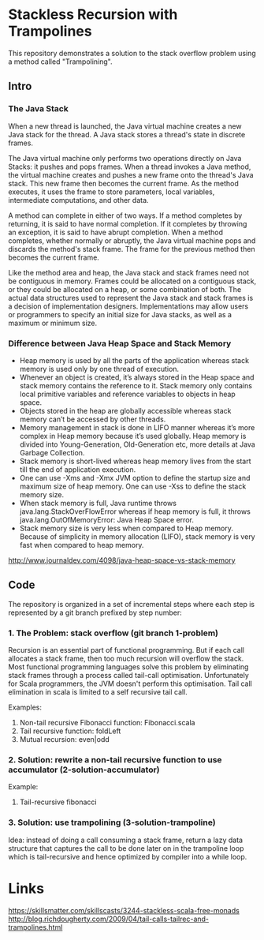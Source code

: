 # Stackless Recursion with Trampolines

This repository demonstrates a solution to the stack overflow problem using a method called "Trampolining".

## Intro

### The Java Stack

When a new thread is launched, the Java virtual machine creates a new Java stack for the thread. A Java stack stores a thread's state in discrete frames. 

The Java virtual machine only performs two operations directly on Java Stacks: it pushes and pops frames. When a thread invokes a Java method, the virtual machine creates and pushes a new frame onto the thread's Java stack. This new frame then becomes the current frame. As the method executes, it uses the frame to store parameters, local variables, intermediate computations, and other data.

A method can complete in either of two ways. If a method completes by returning, it is said to have normal completion. If it completes by throwing an exception, it is said to have abrupt completion. When a method completes, whether normally or abruptly, the Java virtual machine pops and discards the method's stack frame. The frame for the previous method then becomes the current frame.

Like the method area and heap, the Java stack and stack frames need not be contiguous in memory. Frames could be allocated on a contiguous stack, or they could be allocated on a heap, or some combination of both. The actual data structures used to represent the Java stack and stack frames is a decision of implementation designers. Implementations may allow users or programmers to specify an initial size for Java stacks, as well as a maximum or minimum size. 

### Difference between Java Heap Space and Stack Memory

* Heap memory is used by all the parts of the application whereas stack memory is used only by one thread of execution.
* Whenever an object is created, it’s always stored in the Heap space and stack memory contains the reference to it. Stack memory only contains local primitive variables and reference variables to objects in heap space.
* Objects stored in the heap are globally accessible whereas stack memory can’t be accessed by other threads.
* Memory management in stack is done in LIFO manner whereas it’s more complex in Heap memory because it’s used globally. Heap memory is divided into Young-Generation, Old-Generation etc, more details at Java Garbage Collection.
* Stack memory is short-lived whereas heap memory lives from the start till the end of application execution.
* One can use -Xms and -Xmx JVM option to define the startup size and maximum size of heap memory. One can use -Xss to define the stack memory size.
* When stack memory is full, Java runtime throws java.lang.StackOverFlowError whereas if heap memory is full, it throws java.lang.OutOfMemoryError: Java Heap Space error.
* Stack memory size is very less when compared to Heap memory. Because of simplicity in memory allocation (LIFO), stack memory is very fast when compared to heap memory.

http://www.journaldev.com/4098/java-heap-space-vs-stack-memory

## Code

The repository is organized in a set of incremental steps where each step is represented by a git branch prefixed by step number:

### 1. The Problem: stack overflow (git branch 1-problem)

Recursion is an essential part of functional programming. But if each call allocates a stack frame, then too much recursion will overflow the stack. Most functional programming languages solve this problem by eliminating stack frames through a process called tail-call optimisation. Unfortunately for Scala programmers, the JVM doesn't perform this optimisation. Tail call elimination in scala is limited to a self recursive tail call.

Examples:

1. Non-tail recursive Fibonacci function: Fibonacci.scala
2. Tail recursive function: foldLeft
3. Mutual recursion: even|odd

### 2. Solution: rewrite a non-tail recursive function to use accumulator (2-solution-accumulator)

Example:

1. Tail-recursive fibonacci

### 3. Solution: use trampolining (3-solution-trampoline)

Idea: instead of doing a call consuming a stack frame, return a lazy data structure that captures the call to be done later on in the trampoline loop which is tail-recursive and hence optimized by compiler into a while loop.


# Links
https://skillsmatter.com/skillscasts/3244-stackless-scala-free-monads
http://blog.richdougherty.com/2009/04/tail-calls-tailrec-and-trampolines.html
